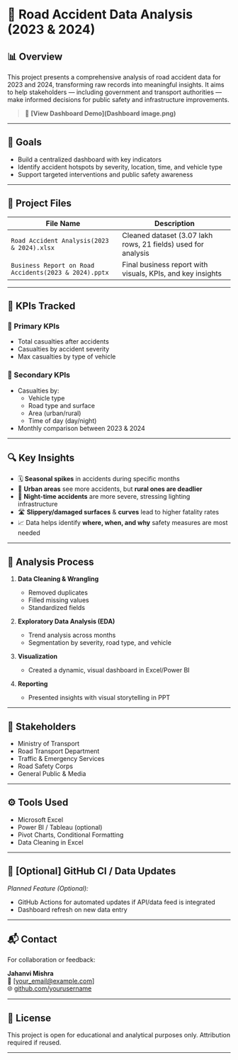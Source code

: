 # 🚧 Road Accident Data Analysis (2023 & 2024)



## 📊 Overview

This project presents a comprehensive analysis of road accident data for 2023 and 2024, transforming raw records into meaningful insights. It aims to help stakeholders — including government and transport authorities — make informed decisions for public safety and infrastructure improvements.

> 🔗 **[View Dashboard Demo](Dashboard image.png)**  
> 

---

## 🎯 Goals

- Build a centralized dashboard with key indicators
- Identify accident hotspots by severity, location, time, and vehicle type
- Support targeted interventions and public safety awareness

---

## 📁 Project Files

| File Name | Description |
|-----------|-------------|
| `Road Accident Analysis(2023 & 2024).xlsx` | Cleaned dataset (3.07 lakh rows, 21 fields) used for analysis |
| `Business Report on Road Accidents(2023 & 2024).pptx` | Final business report with visuals, KPIs, and key insights |

---

## 📌 KPIs Tracked

### 🔹 Primary KPIs
- Total casualties after accidents
- Casualties by accident severity
- Max casualties by type of vehicle

### 🔸 Secondary KPIs
- Casualties by:
  - Vehicle type
  - Road type and surface
  - Area (urban/rural)
  - Time of day (day/night)
- Monthly comparison between 2023 & 2024

---

## 🔍 Key Insights

- 🗓️ **Seasonal spikes** in accidents during specific months
- 🌆 **Urban areas** see more accidents, but **rural ones are deadlier**
- 🌙 **Night-time accidents** are more severe, stressing lighting infrastructure
- 🛣️ **Slippery/damaged surfaces** & **curves** lead to higher fatality rates
- 📈 Data helps identify **where, when, and why** safety measures are most needed

---

## 🧠 Analysis Process

1. **Data Cleaning & Wrangling**
   - Removed duplicates
   - Filled missing values
   - Standardized fields

2. **Exploratory Data Analysis (EDA)**
   - Trend analysis across months
   - Segmentation by severity, road type, and vehicle

3. **Visualization**
   - Created a dynamic, visual dashboard in Excel/Power BI

4. **Reporting**
   - Presented insights with visual storytelling in PPT

---

## 👥 Stakeholders

- Ministry of Transport  
- Road Transport Department  
- Traffic & Emergency Services  
- Road Safety Corps  
- General Public & Media  

---

## ⚙️ Tools Used

- Microsoft Excel  
- Power BI / Tableau (optional)  
- Pivot Charts, Conditional Formatting  
- Data Cleaning in Excel

---

## 🧪 [Optional] GitHub CI / Data Updates

*Planned Feature (Optional):*

- GitHub Actions for automated updates if API/data feed is integrated
- Dashboard refresh on new data entry

---

## 📬 Contact

For collaboration or feedback:

**Jahanvi Mishra**  
📧 [your_email@example.com]  
🌐 [github.com/yourusername](https://github.com/yourusername)

---

## 📌 License

This project is open for educational and analytical purposes only. Attribution required if reused.

---


